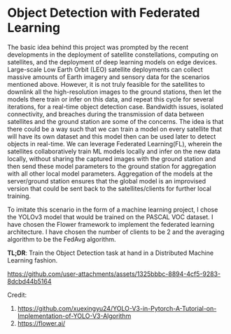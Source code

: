 # Object Detection with Federated Learning

The basic idea behind this project was prompted by the recent developments in the deployment of satellite constellations, computing on satellites, and the deployment of deep learning models on edge devices. Large-scale Low Earth Orbit (LEO) satellite deployments can collect massive amounts of Earth imagery and sensory data for the scenarios mentioned above. However, it is not truly feasible for the satellites to downlink all the high-resolution images to the ground stations, then let the models there train or infer on this data, and repeat this cycle for several iterations, for a real-time object detection case. Bandwidth issues, isolated connectivity, and breaches during the transmission of data between satellites and the ground station are some of the concerns. The idea is that there could be a way such that we can train a model on every satellite that will have its own dataset and this model then can be used later to detect objects in real-time. We can leverage Federated Learning(FL), wherein the satellites collaboratively train ML models locally and infer on the new data locally, without sharing the captured images with the ground station and then send these model parameters to the ground station for aggregation with all other local model parameters. Aggregation of the models at the server/ground station ensures that the global model is an improvised version that could be sent back to the satellites/clients for further local training.

To imitate this scenario in the form of a machine learning project, I chose the YOLOv3 model that would be trained on the PASCAL VOC dataset. I have chosen the Flower framework to implement the federated learning architecture. I have chosen the number of clients to be 2 and the averaging algorithm to be the FedAvg algorithm.

**TL;DR**: Train the Object Detection task at hand in a Distributed Machine Learning fashion.


https://github.com/user-attachments/assets/1325bbbc-8894-4cf5-9283-8dcbd44b5164



Credit: 
1. https://github.com/xuexingyu24/YOLO-V3-in-Pytorch-A-Tutorial-on-Implementation-of-YOLO-V3-Algorithm
2. https://flower.ai/
